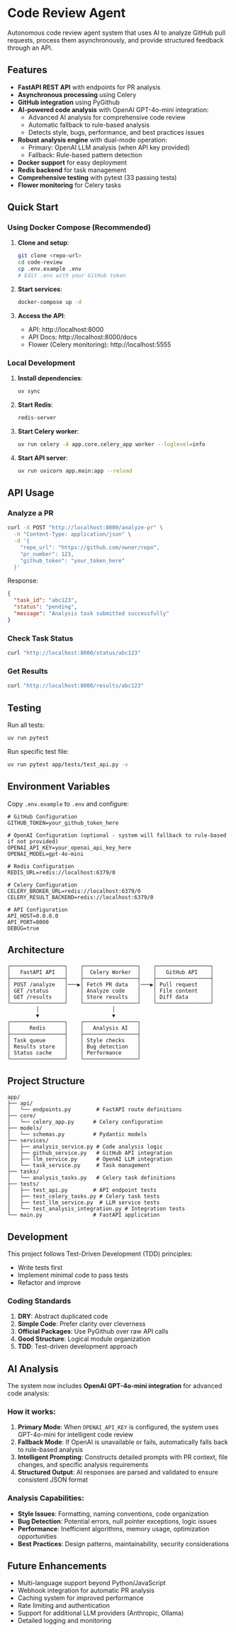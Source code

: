 # Code Review Agent

Autonomous code review agent system that uses AI to analyze GitHub pull requests, process them asynchronously, and provide structured feedback through an API.

## Features

- **FastAPI REST API** with endpoints for PR analysis
- **Asynchronous processing** using Celery
- **GitHub integration** using PyGithub
- **AI-powered code analysis** with OpenAI GPT-4o-mini integration:
  - Advanced AI analysis for comprehensive code review
  - Automatic fallback to rule-based analysis
  - Detects style, bugs, performance, and best practices issues
- **Robust analysis engine** with dual-mode operation:
  - Primary: OpenAI LLM analysis (when API key provided)
  - Fallback: Rule-based pattern detection
- **Docker support** for easy deployment
- **Redis backend** for task management
- **Comprehensive testing** with pytest (33 passing tests)
- **Flower monitoring** for Celery tasks

## Quick Start

### Using Docker Compose (Recommended)

1. **Clone and setup**:
   ```bash
   git clone <repo-url>
   cd code-review
   cp .env.example .env
   # Edit .env with your GitHub token
   ```

2. **Start services**:
   ```bash
   docker-compose up -d
   ```

3. **Access the API**:
   - API: http://localhost:8000
   - API Docs: http://localhost:8000/docs
   - Flower (Celery monitoring): http://localhost:5555

### Local Development

1. **Install dependencies**:
   ```bash
   uv sync
   ```

2. **Start Redis**:
   ```bash
   redis-server
   ```

3. **Start Celery worker**:
   ```bash
   uv run celery -A app.core.celery_app worker --loglevel=info
   ```

4. **Start API server**:
   ```bash
   uv run uvicorn app.main:app --reload
   ```

## API Usage

### Analyze a PR

```bash
curl -X POST "http://localhost:8000/analyze-pr" \
  -H "Content-Type: application/json" \
  -d '{
    "repo_url": "https://github.com/owner/repo",
    "pr_number": 123,
    "github_token": "your_token_here"
  }'
```

Response:
```json
{
  "task_id": "abc123",
  "status": "pending",
  "message": "Analysis task submitted successfully"
}
```

### Check Task Status

```bash
curl "http://localhost:8000/status/abc123"
```

### Get Results

```bash
curl "http://localhost:8000/results/abc123"
```

## Testing

Run all tests:
```bash
uv run pytest
```

Run specific test file:
```bash
uv run pytest app/tests/test_api.py -v
```

## Environment Variables

Copy `.env.example` to `.env` and configure:

```env
# GitHub Configuration
GITHUB_TOKEN=your_github_token_here

# OpenAI Configuration (optional - system will fallback to rule-based if not provided)
OPENAI_API_KEY=your_openai_api_key_here
OPENAI_MODEL=gpt-4o-mini

# Redis Configuration
REDIS_URL=redis://localhost:6379/0

# Celery Configuration
CELERY_BROKER_URL=redis://localhost:6379/0
CELERY_RESULT_BACKEND=redis://localhost:6379/0

# API Configuration
API_HOST=0.0.0.0
API_PORT=8000
DEBUG=true
```

## Architecture

```
┌─────────────────┐    ┌─────────────────┐    ┌─────────────────┐
│   FastAPI API   │    │  Celery Worker  │    │   GitHub API    │
├─────────────────┤    ├─────────────────┤    ├─────────────────┤
│ POST /analyze   │───▶│ Fetch PR data   │───▶│ Pull request    │
│ GET /status     │    │ Analyze code    │    │ File content    │
│ GET /results    │    │ Store results   │    │ Diff data       │
└─────────────────┘    └─────────────────┘    └─────────────────┘
         │                       │                       
         ▼                       ▼                       
┌─────────────────┐    ┌─────────────────┐              
│      Redis      │    │   Analysis AI   │              
├─────────────────┤    ├─────────────────┤              
│ Task queue      │    │ Style checks    │              
│ Results store   │    │ Bug detection   │              
│ Status cache    │    │ Performance     │              
└─────────────────┘    └─────────────────┘              
```

## Project Structure

```
app/
├── api/
│   └── endpoints.py        # FastAPI route definitions
├── core/
│   └── celery_app.py      # Celery configuration
├── models/
│   └── schemas.py         # Pydantic models
├── services/
│   ├── analysis_service.py # Code analysis logic
│   ├── github_service.py   # GitHub API integration
│   ├── llm_service.py      # OpenAI LLM integration
│   └── task_service.py     # Task management
├── tasks/
│   └── analysis_tasks.py   # Celery task definitions
├── tests/
│   ├── test_api.py        # API endpoint tests
│   ├── test_celery_tasks.py # Celery task tests
│   ├── test_llm_service.py  # LLM service tests
│   └── test_analysis_integration.py # Integration tests
└── main.py                # FastAPI application
```

## Development

This project follows Test-Driven Development (TDD) principles:
- Write tests first
- Implement minimal code to pass tests
- Refactor and improve

### Coding Standards

1. **DRY**: Abstract duplicated code
2. **Simple Code**: Prefer clarity over cleverness
3. **Official Packages**: Use PyGithub over raw API calls
4. **Good Structure**: Logical module organization
5. **TDD**: Test-driven development approach

## AI Analysis

The system now includes **OpenAI GPT-4o-mini integration** for advanced code analysis:

### How it works:
1. **Primary Mode**: When `OPENAI_API_KEY` is configured, the system uses GPT-4o-mini for intelligent code review
2. **Fallback Mode**: If OpenAI is unavailable or fails, automatically falls back to rule-based analysis
3. **Intelligent Prompting**: Constructs detailed prompts with PR context, file changes, and specific analysis requirements
4. **Structured Output**: AI responses are parsed and validated to ensure consistent JSON format

### Analysis Capabilities:
- **Style Issues**: Formatting, naming conventions, code organization
- **Bug Detection**: Potential errors, null pointer exceptions, logic issues
- **Performance**: Inefficient algorithms, memory usage, optimization opportunities  
- **Best Practices**: Design patterns, maintainability, security considerations

## Future Enhancements

- Multi-language support beyond Python/JavaScript
- Webhook integration for automatic PR analysis
- Caching system for improved performance
- Rate limiting and authentication
- Support for additional LLM providers (Anthropic, Ollama)
- Detailed logging and monitoring
